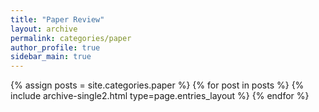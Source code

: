 ```yaml
---
title: "Paper Review"
layout: archive
permalink: categories/paper
author_profile: true
sidebar_main: true
---
```



{% assign posts = site.categories.paper %}
{% for post in posts %} {% include archive-single2.html type=page.entries_layout %} {% endfor %}